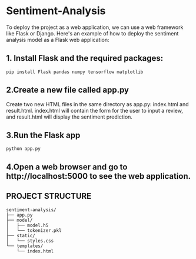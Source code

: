 # Sentiment-Analysis
To deploy the project as a web application, we can use a web framework like Flask or Django. Here's an example of how to deploy the sentiment analysis model as a Flask web application:

## 1. Install Flask and the required packages:
```
pip install Flask pandas numpy tensorflow matplotlib
```
## 2.Create a new file called app.py
Create two new HTML files in the same directory as app.py: index.html and result.html. index.html will contain the form for the user to input a review, and result.html will display the sentiment prediction.

## 3.Run the Flask app
```
python app.py
```

## 4.Open a web browser and go to http://localhost:5000 to see the web application.

## PROJECT STRUCTURE
```
sentiment-analysis/
├── app.py
├── model/
│   ├── model.h5
│   └── tokenizer.pkl
├── static/
│   └── styles.css
└── templates/
    └── index.html
```
